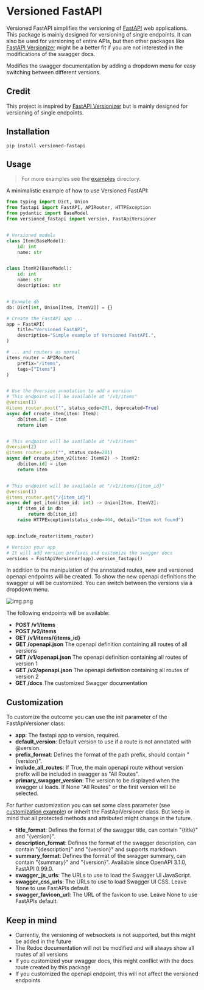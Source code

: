 # Versioned FastAPI

Versioned FastAPI simplifies the versioning of [FastAPI](https://github.com/tiangolo/fastapi) web applications.
This package is mainly designed for versioning of single endpoints.
It can also be used for versioning of entire APIs,
but then other packages like [FastAPI Versionizer](https://github.com/alexschimpf/fastapi-versionizer) might be a better
fit
if you are not interested in the modifications of the swagger docs.

Modifies the swagger documentation by adding a dropdown menu for easy switching between different versions.

## Credit

This project is inspired by [FastAPI Versionizer](https://github.com/alexschimpf/fastapi-versionizer) but is mainly
designed for versioning of single endpoints.

## Installation

```commandline
pip install versioned-fastapi
```

## Usage
> For more examples see the [examples](./examples/) directory.

A minimalistic example of how to use Versioned FastAPI:

```python
from typing import Dict, Union
from fastapi import FastAPI, APIRouter, HTTPException
from pydantic import BaseModel
from versioned_fastapi import version, FastApiVersioner


# Versioned models
class Item(BaseModel):
    id: int
    name: str


class ItemV2(BaseModel):
    id: int
    name: str
    description: str


# Example db
db: Dict[int, Union[Item, ItemV2]] = {}

# Create the FastAPI app ...
app = FastAPI(
    title="Versioned FastAPI",
    description="Simple example of Versioned FastAPI.",
)

# ... and routers as normal
items_router = APIRouter(
    prefix="/items",
    tags=["Items"]
)


# Use the @version annotation to add a version
# This endpoint will be available at "/v1/items"
@version(1)
@items_router.post("", status_code=201, deprecated=True)
async def create_item(item: Item):
    db[item.id] = item
    return item


# This endpoint will be available at "/v1/items"
@version(2)
@items_router.post("", status_code=201)
async def create_item_v2(item: ItemV2) -> ItemV2:
    db[item.id] = item
    return item


# This endpoint will be available at "/v1/items/{item_id}"
@version(1)
@items_router.get("/{item_id}")
async def get_item(item_id: int) -> Union[Item, ItemV2]:
    if item_id in db:
        return db[item_id]
    raise HTTPException(status_code=404, detail="Item not found")


app.include_router(items_router)

# Version your app
# It will add version prefixes and customize the swagger docs
versions = FastApiVersioner(app).version_fastapi()
```

In addition to the manipulation of the annotated routes, new and versioned openapi endpoints will be created.
To show the new openapi definitions the swagger ui will be customized.
You can switch between the versions via a dropdown menu.

![img.png](docs/swagger_ui_example_1.png)

The following endpoints will be available:

- **POST /v1/items**
- **POST /v2/items**
- **GET /v1/items/{items_id}**
- **GET /openapi.json** The openapi definition containing all routes of all versions
- **GET /v1/openapi.json** The openapi definition containing all routes of version 1
- **GET /v2/openapi.json** The openapi definition containing all routes of version 2
- **GET /docs** The customized Swagger documentation

## Customization

To customize the outcome you can use the init parameter of the FastApiVersioner class:

- **app**: The fastapi app to version, required.
- **default_version**: Default version to use if a route is not annotated with @version.
- **prefix_format**: Defines the format of the path prefix, should contain "{version}".
- **include_all_routes**: If True, the main openapi route without version prefix will be included in swagger as "All
  Routes".
- **primary_swagger_version**: The version to be displayed when the swagger ui loads. If None "All Routes" or the first
  version will be selected.

For further customization you can set some class parameter (see [customization example](examples/customization.py)) or
inherit the FastApiVersioner class.
But keep in mind that all protected methods and attributed might change in the future.

- **title_format**: Defines the format of the swagger title, can contain "{title}" and "{version}".
- **description_format**: Defines the format of the swagger description, can contain "{description}" and "{version}" and
  supports markdown.
- **summary_format**: Defines the format of the swagger summary, can contain "{summary}" and "{version}". Available
  since OpenAPI 3.1.0, FastAPI 0.99.0.
- **swagger_js_urls**: The URLs to use to load the Swagger UI JavaScript.
- **swagger_css_urls**: The URLs to use to load Swagger UI CSS. Leave None to use FastAPIs default.
- **swagger_favicon_url**: The URL of the favicon to use. Leave None to use FastAPIs default.

## Keep in mind

- Currently, the versioning of websockets is not supported, but this might be added in the future
- The Redoc documentation will not be modified and will always show all routes of all versions
- If you customized your swagger docs, this might conflict with the docs route created by this package
- If you customized the openapi endpoint, this will not affect the versioned endpoints
